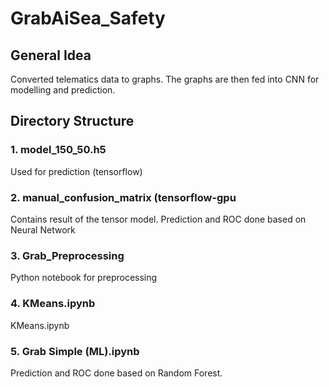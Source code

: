 # GrabAiSea_Safety

## General Idea
Converted telematics data to graphs. The graphs are then fed into CNN for modelling and prediction.

## Directory Structure

### 1. model_150_50.h5 
Used for prediction (tensorflow)

### 2. manual_confusion_matrix (tensorflow-gpu
Contains result of the tensor model. Prediction and ROC done based on Neural Network

### 3. Grab_Preprocessing
Python notebook for preprocessing

### 4. KMeans.ipynb
KMeans.ipynb

### 5. Grab Simple (ML).ipynb
Prediction and ROC done based on Random Forest.

